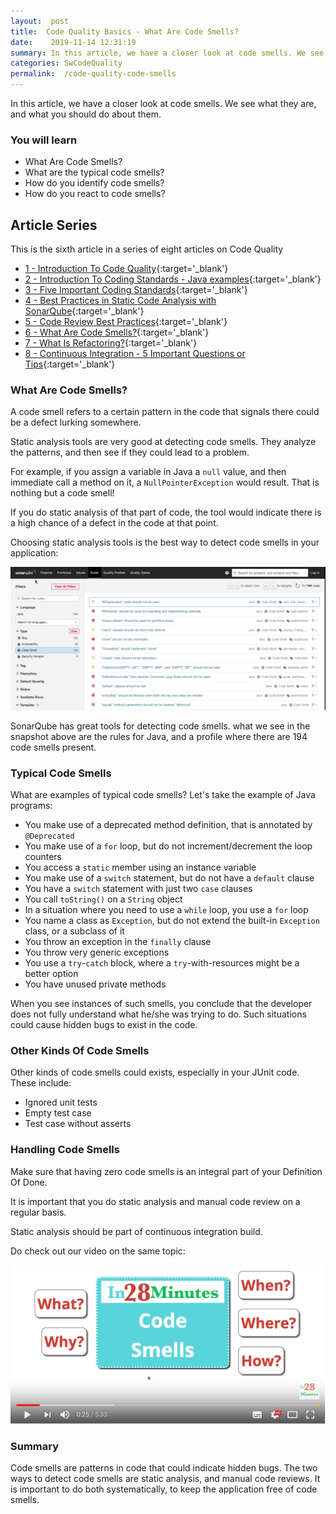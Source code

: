```yaml
---
layout:  post
title:  Code Quality Basics - What Are Code Smells?
date:    2019-11-14 12:31:19
summary: In this article, we have a closer look at code smells. We see what they are, and what you should do about them.
categories: SwCodeQuality
permalink:  /code-quality-code-smells
---
```


In this article, we have a closer look at code smells. We see what they are, and what you should do about them.

### You will learn
- What Are Code Smells?
- What are the typical code smells?
- How do you identify code smells?
- How do you react to code smells?

## Article Series

This is the sixth article in a series of eight articles on Code Quality
- [1 - Introduction To Code Quality](/introduction-to-code-quality){:target='_blank'}
- [2 - Introduction To Coding Standards - Java examples](/coding-standards-with-java-examples){:target='_blank'}
- [3 - Five Important Coding Standards](/code-quality-five-important-coding-standards){:target='_blank'}
- [4 - Best Practices in Static Code Analysis with SonarQube](/static-code-analysis-and-code-quality-best-practices-sonarqube){:target='_blank'}
- [5 - Code Review Best Practices](/code-review-best-practices){:target='_blank'}
- [6 - What Are Code Smells?](/code-quality-code-smells){:target='_blank'}
- [7 - What Is Refactoring?](/code-quality-basics-introduction-to-refactoring){:target='_blank'}
- [8 - Continuous Integration - 5 Important Questions or Tips](/five-tips-on-continuous-integration-best-practices){:target='_blank'}


### What Are Code Smells?

A code smell refers to a certain pattern in the code that signals there could be a defect lurking somewhere. 

Static analysis tools are very good at detecting code smells. They analyze the patterns, and then see if they could lead to a problem. 

For example, if you assign a variable in Java a ```null``` value, and then immediate call a method on it, a ```NullPointerException``` would result. That is nothing but a code smell! 

If you do static analysis of that part of code, the tool would indicate there is a high chance of a defect in the code at that point.  

Choosing static analysis tools is the best way to detect code smells in your application:

![image info](images/Capture-077-02.png)

SonarQube has great tools for detecting code smells. what we see in the snapshot above are the rules for Java, and a profile where there are 194 code smells present.

### Typical Code Smells

What are examples of typical code smells? Let's take the example of Java programs:

* You make use of a deprecated method definition, that is annotated by ```@Deprecated```
* You make use of a ```for``` loop, but do not increment/decrement the loop counters
* You access a ```static``` member using an instance variable
* You make use of a ```switch``` statement, but do not have a ```default``` clause
* You have a ```switch``` statement with just two ```case``` clauses
* You call ```toString()``` on a ```String``` object
* In a situation where you need to use a ```while``` loop, you use a ```for``` loop
* You name a class as ```Exception```, but do not extend the built-in ```Exception``` class, or a subclass of it
* You throw an exception in the ```finally``` clause
* You throw very generic exceptions
* You use a ```try```-```catch``` block, where a ```try```-with-resources might be a better option
* You have unused private methods

When you see instances of such smells, you conclude that the developer does not fully understand what he/she was trying to do. Such situations could cause hidden bugs to exist in the code. 

### Other Kinds Of Code Smells

Other kinds of code smells could exists, especially in your JUnit code. These include:
* Ignored unit tests
* Empty test case
* Test case without asserts

### Handling Code Smells

Make sure that having zero code smells is an integral part of your Definition Of Done. 

It is important that you do static analysis and manual code review on a regular basis. 

Static analysis should be part of continuous integration build.

Do check out our video on the same topic:

[![image info](images/Capture-077-01.png)](https://www.youtube.com/watch?v=r0CyMrZBYa4)

### Summary

Code smells are patterns in code that could indicate hidden bugs. The two ways to detect code smells are static analysis, and manual code reviews. It is important to do both systematically, to keep the application free of code smells. 


